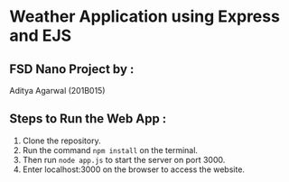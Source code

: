 # Weather Application using Express and EJS

## FSD Nano Project by :
Aditya Agarwal (201B015)  

## Steps to Run the Web App :
1. Clone the repository.
2. Run the command `npm install` on the terminal.
3. Then run `node app.js` to start the server on port 3000.
4. Enter localhost:3000 on the browser to access the website.
